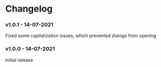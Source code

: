 # Changelog
### v1.0.1 - 14-07-2021
Fixed some capitalization issues, which prevented dialogs from opening

### v1.0.0 - 14-07-2021
Initial release<br>